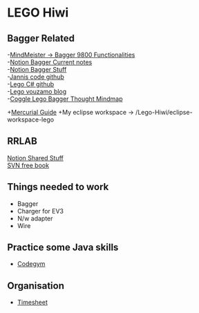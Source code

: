 # LEGO Hiwi

## Bagger Related 

-[MindMeister -> Bagger 9800 Functionalities](https://www.mindmeister.com/beta/1743187267)  
-[Notion Bagger Current notes](https://www.notion.so/Liebherr-9800-2021-99876bedfa394050881fed621ed125fd)  
-[Notion Bagger Stuff](https://www.notion.so/Shared-Stuff-83abf29333d14c04a04603f4cc46342a)  
-[Jannis code github](https://github.com/sachinkmohan/template_project_gradle_lab)  
-[Lego C# github](https://github.com/Vouzamo/Lego)  
-[Lego vouzamo blog](https://vouzamo.wordpress.com/2020/04/06/c-sdk-for-lego-bluetooth-le-hubs/)  
-[Coggle Lego Bagger Thought Mindmap](https://coggle.it/diagram/YAXxbHPzAT7cpPYv/t/-/699b761f356f95cc1672fc76965901c473bebd91e105173a83b7740b3114b0d7)  

+[Mercurial Guide](https://book.mercurial-scm.org/read/files.html#:~:text=Once%20you%20decide%20that%20a,status%20with%20a%20%E2%80%9C%20R%20%E2%80%9D.)
+My eclipse workspace -> /Lego-Hiwi/eclipse-workspace-lego

## RRLAB 
[Notion Shared Stuff](https://www.notion.so/Shared-Stuff-83abf29333d14c04a04603f4cc46342a)  
[SVN free book](http://svnbook.red-bean.com/)

## Things needed to work
+ Bagger
+ Charger for EV3
+ N/w adapter 
+ Wire

## Practice some Java skills

+ [Codegym](https://codegym.cc/)


## Organisation
+ [Timesheet](https://docs.google.com/spreadsheets/d/1AxDxs-wzbRoaR5COKvntCEtvEKVFz1QjMEOa5m3G8wc/edit#gid=882508324)


